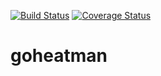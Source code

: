 [![Build Status](https://travis-ci.com/tamada/goheatman.svg?branch=master)](https://travis-ci.com/tamada/goheatman)
[![Coverage Status](https://coveralls.io/repos/github/tamada/goheatman/badge.svg?branch=master)](https://coveralls.io/github/tamada/goheatman?branch=master)

# goheatman
